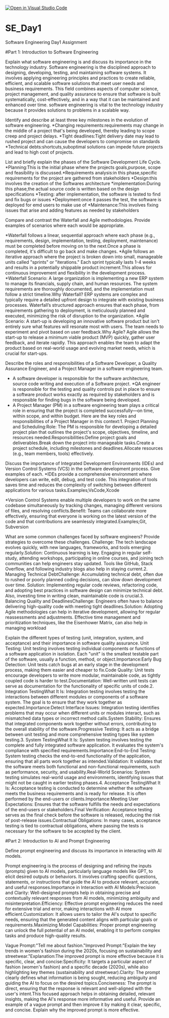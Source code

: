 [![Open in Visual Studio Code](https://classroom.github.com/assets/open-in-vscode-2e0aaae1b6195c2367325f4f02e2d04e9abb55f0b24a779b69b11b9e10269abc.svg)](https://classroom.github.com/online_ide?assignment_repo_id=15567870&assignment_repo_type=AssignmentRepo)
# SE_Day1
Software Engineering Day1 Assignment

#Part 1: Introduction to Software Engineering

Explain what software engineering is and discuss its importance in the technology industry.
Software engineering is the disciplined approach to designing, developing, testing, and maintaining software systems. It involves applying engineering principles and practices to create reliable, efficient, and scalable software solutions that meet user needs and business requirements. This field combines aspects of computer science, project management, and quality assurance to ensure that software is built systematically, cost-effectively, and in a way that it can be maintained and enhanced over time. software engineering is vital to the technology industry because it provides solutions to problems in a scalable way.

Identify and describe at least three key milestones in the evolution of software engineering.
*Changing requirements:requirements may change in the middle of a project that's being developed, thereby leading to scope creep and project delays.
*Tight deadlines:Tight delivery date may lead to rushed project and can cause the developers to compromise on standards 
*Technical debts:shortcuts,suboptimal solutions can impede future projects and lead to high cost of projects.

List and briefly explain the phases of the Software Development Life Cycle.
*Planning:This is the initial phase where the projects goals,purpose, scope and feasibility is discussed.*Requirements analysis:in this phase,specific requirements for the project are gathered from stakeholders  *Design:this involves the creation of the Softwares architecture  *implementation:During this phase,the actual source code is written based on the design specifications  *Testing: after implementation, the software is tested to find and fix bugs or issues  *Deployment:once it passes the test, the software is deployed for emd users to make use of *Maintenance:This involves fixing issues that arise and adding features as needed by stakeholders  

Compare and contrast the Waterfall and Agile methodologies. Provide examples of scenarios where each would be appropriate.

*Waterfall follows a linear, sequential approach where each phase (e.g., requirements, design, implementation, testing, deployment, maintenance) must be completed before moving on to the next.Once a phase is completed, it's difficult to go back and make changes.
*Agile follows an iterative approach where the project is broken down into small, manageable units called "sprints" or "iterations." Each sprint typically lasts 1-4 weeks and results in a potentially shippable product increment.This allows for continuous improvement and flexibility in the development process.
*Waterfall Scenario: A large organization is implementing a new ERP system to manage its financials, supply chain, and human resources. The system requirements are thoroughly documented, and the implementation must follow a strict timeline.Why Waterfall? ERP systems are complex and typically require a detailed upfront design to integrate with existing business processes. Waterfall’s structured approach ensures that each phase, from requirements gathering to deployment, is meticulously planned and executed, minimizing the risk of disruption to the organization.
*Agile Scenario: A start-up is developing an innovative software product but isn't entirely sure what features will resonate most with users. The team needs to experiment and pivot based on user feedback.Why Agile? Agile allows the start-up to release a minimum viable product (MVP) quickly, gather user feedback, and iterate rapidly. This approach enables the team to adapt the product based on real-world usage and evolving market needs, which is crucial for start-ups.

Describe the roles and responsibilities of a Software Developer, a Quality Assurance Engineer, and a Project Manager in a software engineering team.
* A software developer is responsible for the software architecture, source code writing and execution of a Software project. *QA engineer is responsible for the testing and quality controls put in place to ensure a software product works exactly as required by stakeholders and is responsible for finding bugs in the software being developed.
* A Project Manager (PM) in a software engineering team plays a critical role in ensuring that the project is completed successfully—on time, within scope, and within budget. Here are the key roles and responsibilities of a Project Manager in this context:1. Project Planning and Scheduling:Role: The PM is responsible for developing a detailed project plan that outlines the project's scope, objectives, timeline, and resources needed.Responsibilities:Define project goals and deliverables.Break down the project into manageable tasks.Create a project schedule, including milestones and deadlines.Allocate resources (e.g., team members, tools) effectively.



Discuss the importance of Integrated Development Environments (IDEs) and Version Control Systems (VCS) in the software development process. Give examples of each.
*IDEs provide a comprehensive environment where developers can write, edit, debug, and test code. This integration of tools saves time and reduces the complexity of switching between different applications for various tasks.Examples;VsCode,Xcode

*Version Control Systems enable multiple developers to work on the same codebase simultaneously by tracking changes, managing different versions of files, and resolving conflicts.Benefit: Teams can collaborate more effectively, ensuring that everyone is working on the latest version of the code and that contributions are seamlessly integrated.Examples;Git, Subversion 

What are some common challenges faced by software engineers? Provide strategies to overcome these challenges.
Challenge: The tech landscape evolves quickly, with new languages, frameworks, and tools emerging regularly.Solution: Continuous learning is key. Engaging in regular self-study, attending workshops, participating in online courses, and joining tech communities can help engineers stay updated. Tools like GitHub, Stack Overflow, and following industry blogs also help in staying current.2. Managing Technical DebtChallenge: Accumulating technical debt, often due to rushed or poorly planned coding decisions, can slow down development over time.
Solution: Implementing regular code reviews, refactoring code, and adopting best practices in software design can minimize technical debt. Also, investing time in writing clean, maintainable code is crucial.3. Balancing Quality and DeadlinesChallenge: Engineers often have to balance delivering high-quality code with meeting tight deadlines.Solution: Adopting Agile methodologies can help in iterative development, allowing for regular reassessments and adjustments. Effective time management and prioritization techniques, like the Eisenhower Matrix, can also help in managing workload


Explain the different types of testing (unit, integration, system, and acceptance) and their importance in software quality assurance.
Unit Testing: Unit testing involves testing individual components or functions of a software application in isolation. Each "unit" is the smallest testable part of the software, usually a function, method, or object.Importance:Early Bug Detection: Unit tests catch bugs at an early stage in the development process, making them easier and cheaper to fix.Code Quality: Unit tests encourage developers to write more modular, maintainable code, as tightly coupled code is harder to test.Documentation: Well-written unit tests can serve as documentation for the functionality of specific units of code.2. Integration TestingWhat It Is: Integration testing involves testing the interactions between different modules or components of a software system. The goal is to ensure that they work together as expected.Importance:Detect Interface Issues: Integration testing identifies problems that may occur when different units or modules interact, such as mismatched data types or incorrect method calls.System Stability: Ensures that integrated components work together without errors, contributing to the overall stability of the software.Progressive Testing: It acts as a bridge between unit testing and more comprehensive testing types like system testing.3. System TestingWhat It Is: System testing involves testing the complete and fully integrated software application. It evaluates the system's compliance with specified requirements.Importance:End-to-End Testing: System testing checks the end-to-end functionality of the application, ensuring that all parts work together as intended.Validation: It validates that the software meets both functional and non-functional requirements, such as performance, security, and usability.Real-World Scenarios: System testing simulates real-world usage and environments, identifying issues that might not be caught in earlier testing phases.4. Acceptance TestingWhat It Is: Acceptance testing is conducted to determine whether the software meets the business requirements and is ready for release. It is often performed by the end-users or clients.Importance:Meeting User Expectations: Ensures that the software fulfills the needs and expectations of the end-users or stakeholders.Final Verification: Acceptance testing serves as the final check before the software is released, reducing the risk of post-release issues.Contractual Obligations: In many cases, acceptance testing is tied to contractual obligations, where passing the tests is necessary for the software to be accepted by the client.


#Part 2: Introduction to AI and Prompt Engineering


Define prompt engineering and discuss its importance in interacting with AI models.

Prompt engineering is the process of designing and refining the inputs (prompts) given to AI models, particularly language models like GPT, to elicit desired outputs or behaviors. It involves crafting specific questions, statements, or instructions that guide the AI to produce relevant, accurate, and useful responses.Importance in Interaction with AI Models:Precision and Clarity: Well-designed prompts help in obtaining precise and contextually relevant responses from AI models, minimizing ambiguity and misinterpretation.Efficiency: Effective prompt engineering reduces the need for extensive trial and error, making interactions with AI more efficient.Customization: It allows users to tailor the AI's output to specific needs, ensuring that the generated content aligns with particular goals or requirements.Maximizing Model 
Capabilities: Proper prompt engineering can unlock the full potential of an AI model, enabling it to perform complex 
tasks and produce high-quality results.


Vague Prompt:"Tell me about fashion."Improved Prompt:"Explain the key trends in women's fashion during the 2020s, focusing on sustainability and streetwear."Explanation:The improved prompt is more effective because it is specific, clear, and concise:Specificity: It targets a particular aspect of fashion (women's fashion) and a specific decade (2020s), while also highlighting key themes (sustainability and streetwear).Clarity: The prompt clearly defines what information is being sought, reducing ambiguity and guiding the AI to focus on the desired topics.Conciseness: The prompt is direct, ensuring that the response is relevant and well-aligned with the user's intent.This focused approach helps in obtaining detailed, relevant insights, making the AI's response more informative and useful.
Provide an example of a vague prompt and then improve it by making it clear, specific, and concise. Explain why the improved prompt is more effective.

